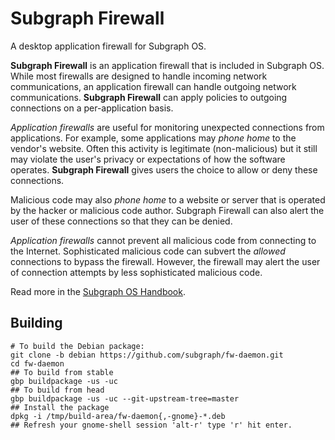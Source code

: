 # Subgraph Firewall

A desktop application firewall for Subgraph OS.

**Subgraph Firewall** is an application firewall that is included in Subgraph OS.
While most firewalls are designed to handle incoming network communications, an
application firewall can handle outgoing network communications. **Subgraph Firewall**
can apply policies to outgoing connections on a per-application basis.

_Application firewalls_ are useful for monitoring unexpected connections from applications.
For example, some applications may _phone home_ to the vendor's website.
Often this activity is legitimate (non-malicious) but it still may violate the user's
privacy or expectations of how the software operates.
**Subgraph Firewall** gives users the choice to allow or deny these connections.

Malicious code may also _phone home_ to a website or server that is operated by the
hacker or malicious code author. Subgraph Firewall can also alert the user of these connections so that they can be denied.

_Application firewalls_ cannot prevent all malicious code from connecting to the Internet.
Sophisticated malicious code can subvert the _allowed_ connections to bypass the firewall.
However, the firewall may alert the user of connection attempts by less sophisticated malicious code.

Read more in the [Subgraph OS Handbook](https://subgraph.com/sgos-handbook/sgos_handbook.shtml#monitoring-outgoing-connections-with-subgraph-firewall).


## Building


```
# To build the Debian package:
git clone -b debian https://github.com/subgraph/fw-daemon.git
cd fw-daemon
## To build from stable
gbp buildpackage -us -uc
## To build from head
gbp buildpackage -us -uc --git-upstream-tree=master
## Install the package
dpkg -i /tmp/build-area/fw-daemon{,-gnome}-*.deb
## Refresh your gnome-shell session 'alt-r' type 'r' hit enter.
```
